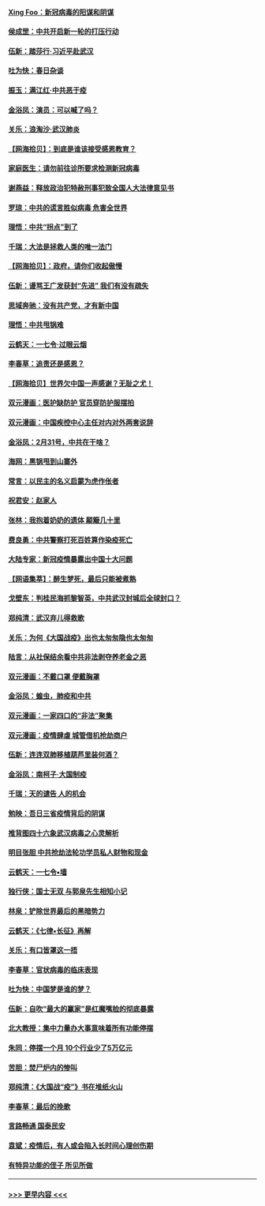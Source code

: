 #### [Xing Foo：新冠病毒的阳谋和阴谋](../pages/nsc993/n11936086.md?t=03131131) 
#### [侯成罡：中共开启新一轮的打压行动](../pages/nsc993/n11935730.md?t=03131131) 
#### [伍新：踏莎行‧习近平赴武汉](../pages/nsc993/n11935157.md?t=03131131) 
#### [吐为快：春日杂谈](../pages/nsc993/n11934776.md?t=03131131) 
#### [振玉：满江红‧中共恶于疫](../pages/nsc993/n11934647.md?t=03131131) 
#### [金浴凤：演员：可以喊了吗？](../pages/nsc993/n11934602.md?t=03131131) 
#### [关乐：浪淘沙·武汉肺炎](../pages/nsc993/n11931792.md?t=03131131) 
#### [【网海拾贝】：到底是谁该接受感恩教育？](../pages/nsc993/n11931552.md?t=03131131) 
#### [家庭医生：请勿前往诊所要求检测新冠病毒](../pages/nsc993/n11929190.md?t=03131131) 
#### [谢燕益：释放政治犯特赦刑事犯致全国人大法律意见书](../pages/nsc993/n11928978.md?t=03131131) 
#### [罗琼：中共的谎言胜似病毒 危害全世界](../pages/nsc993/n11922636.md?t=03131131) 
#### [理悟：中共“拐点”到了](../pages/nsc993/n11928496.md?t=03131131) 
#### [千瑞：大法是拯救人类的唯一法门](../pages/nsc993/n11927637.md?t=03131131) 
#### [【网海拾贝】：政府，请你们收起傲慢](../pages/nsc993/n11926932.md?t=03131131) 
#### [伍新：谩骂王广发获封“先进” 我们有没有疏失](../pages/nsc993/n11926101.md?t=03131131) 
#### [思域奔驰：没有共产党，才有新中国](../pages/nsc993/n11926058.md?t=03131131) 
#### [理悟：中共甩锅难](../pages/nsc993/n11925355.md?t=03131131) 
#### [云鹤天：一七令·过眼云烟](../pages/nsc993/n11925284.md?t=03131131) 
#### [李春草：追责还是感恩？](../pages/nsc993/n11925274.md?t=03131131) 
#### [【网海拾贝】世界欠中国一声感谢？无耻之尤！](../pages/nsc993/n11925239.md?t=03131131) 
#### [双元漫画：医护缺防护 官员穿防护服摆拍](../pages/nsc993/n11923899.md?t=03131131) 
#### [双元漫画：中国疾控中心主任对内对外两套说辞](../pages/nsc993/n11921994.md?t=03131131) 
#### [金浴凤：2月31号，中共在干啥？](../pages/nsc993/n11922706.md?t=03131131) 
#### [海网：黑锅甩到山寨外](../pages/nsc993/n11922688.md?t=03131131) 
#### [常言：以民主的名义启蒙为虎作伥者](../pages/nsc993/n11922217.md?t=03131131) 
#### [祝君安：赵家人](../pages/nsc993/n11922209.md?t=03131131) 
#### [张林：我抱着奶奶的遗体 颠簸几十里](../pages/nsc993/n11920945.md?t=03131131) 
#### [费良勇：中共警察打死百姓算作染疫死亡](../pages/nsc993/n11919264.md?t=03131131) 
#### [大陆专家：新冠疫情暴露出中国十大问题](../pages/nsc993/n11919187.md?t=03131131) 
#### [【网语集萃】：醉生梦死，最后只能被煮熟](../pages/nsc993/n11918994.md?t=03131131) 
#### [戈壁东：判桂民海抓黎智英，中共武汉封城后全球封口？](../pages/nsc993/n11917982.md?t=03131131) 
#### [郑纯清：武汉弃儿得救歌](../pages/nsc993/n11917881.md?t=03131131) 
#### [关乐：为何《大国战疫》出也太匆匆隐也太匆匆](../pages/nsc993/n11917792.md?t=03131131) 
#### [陆言：从社保结余看中共非法剥夺养老金之恶](../pages/nsc993/n11917084.md?t=03131131) 
#### [双元漫画：不戴口罩 便戴胸罩](../pages/nsc993/n11916447.md?t=03131131) 
#### [金浴凤：蝗虫，肺疫和中共](../pages/nsc993/n11916904.md?t=03131131) 
#### [双元漫画：一家四口的“非法”聚集](../pages/nsc993/n11916378.md?t=03131131) 
#### [双元漫画：疫情肆虐 城管借机抢劫商户](../pages/nsc993/n11916310.md?t=03131131) 
#### [伍新：连连双肺移植葫芦里装何酒？](../pages/nsc993/n11913667.md?t=03131131) 
#### [金浴凤：南柯子·大国制疫](../pages/nsc993/n11913657.md?t=03131131) 
#### [千瑞：天的谴告  人的机会](../pages/nsc993/n11913309.md?t=03131131) 
#### [勉映：吾日三省疫情背后的阴谋](../pages/nsc993/n11913079.md?t=03131131) 
#### [推背图四十六象武汉病毒之心灵解析](../pages/nsc993/n11911761.md?t=03131131) 
#### [明目张胆 中共抢劫法轮功学员私人财物和现金](../pages/nsc993/n11910262.md?t=03131131) 
#### [云鹤天：一七令▪墙](../pages/nsc993/n11910627.md?t=03131131) 
#### [独行侠：国士无双 与郭泉先生相知小记](../pages/nsc993/n11910613.md?t=03131131) 
#### [林泉：铲除世界最后的黑暗势力](../pages/nsc993/n11909320.md?t=03131131) 
#### [云鹤天：《七律▪长征》再解](../pages/nsc993/n11909327.md?t=03131131) 
#### [关乐：有口皆罩这一捂](../pages/nsc993/n11908393.md?t=03131131) 
#### [李春草：官状病毒的临床表现](../pages/nsc993/n11908339.md?t=03131131) 
#### [吐为快：中国梦是谁的梦？](../pages/nsc993/n11906564.md?t=03131131) 
#### [伍新：自吹“最大的赢家”是红魔嘴脸的彻底暴露](../pages/nsc993/n11906407.md?t=03131131) 
#### [北大教授：集中力量办大事意味着所有功能停摆](../pages/nsc993/n11904800.md?t=03131131) 
#### [朱同：停摆一个月 10个行业少了5万亿元](../pages/nsc993/n11904498.md?t=03131131) 
#### [苦胆：焚尸炉内的惨叫](../pages/nsc993/n11904479.md?t=03131131) 
#### [郑纯清：《大国战“疫”》书在堆纸火山](../pages/nsc993/n11904450.md?t=03131131) 
#### [李春草：最后的挽歌](../pages/nsc993/n11904441.md?t=03131131) 
#### [言路畅通 国泰民安](../pages/nsc993/n11904222.md?t=03131131) 
#### [袁斌：疫情后，有人或会陷入长时间心理创伤期](../pages/nsc993/n11901514.md?t=03131131) 
#### [有特异功能的侄子 所见所做](../pages/nsc993/n11901154.md?t=03131131) 

----
#### [ >>> 更早内容 <<< ](../indexes/nsc993-earlier.md)
